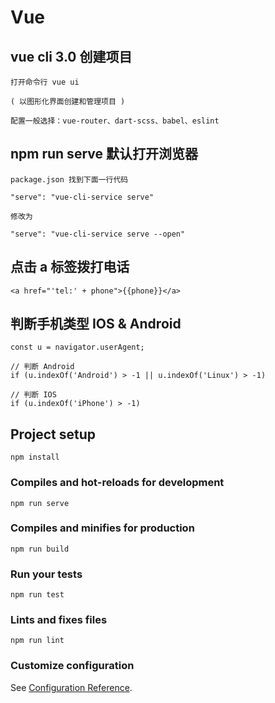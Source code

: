 # Vue

## vue cli 3.0 创建项目
```
打开命令行 vue ui 

( 以图形化界面创建和管理项目 )

配置一般选择：vue-router、dart-scss、babel、eslint
```

## npm run serve 默认打开浏览器
```
package.json 找到下面一行代码

"serve": "vue-cli-service serve"

修改为

"serve": "vue-cli-service serve --open"
```

## 点击 a 标签拨打电话
```
<a href="'tel:' + phone">{{phone}}</a>
```

## 判断手机类型 IOS & Android
```
const u = navigator.userAgent;

// 判断 Android
if (u.indexOf('Android') > -1 || u.indexOf('Linux') > -1) 

// 判断 IOS
if (u.indexOf('iPhone') > -1)
```


## Project setup
```
npm install
```

### Compiles and hot-reloads for development
```
npm run serve
```

### Compiles and minifies for production
```
npm run build
```

### Run your tests
```
npm run test
```

### Lints and fixes files
```
npm run lint
```

### Customize configuration
See [Configuration Reference](https://cli.vuejs.org/config/).
